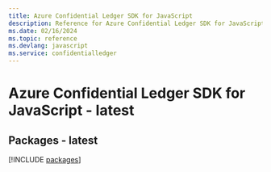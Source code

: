 ```yaml
---
title: Azure Confidential Ledger SDK for JavaScript
description: Reference for Azure Confidential Ledger SDK for JavaScript
ms.date: 02/16/2024
ms.topic: reference
ms.devlang: javascript
ms.service: confidentialledger
---
```

# Azure Confidential Ledger SDK for JavaScript - latest
## Packages - latest
[!INCLUDE [packages](confidential-ledger-index.md)]